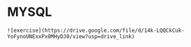 # MYSQL
`![exercise](https://drive.google.com/file/d/14k-LQQCkCuk-YoFynoUNExxPx0MHyDJ0/view?usp=drive_link)`
